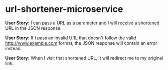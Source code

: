 # url-shortener-microservice

**User Story:** I can pass a URL as a parameter and I will receive a shortened URL in the JSON response.

**User Story:** If I pass an invalid URL that doesn't follow the valid http://www.example.com format, the JSON response will contain an error instead.

**User Story:** When I visit that shortened URL, it will redirect me to my original link.
